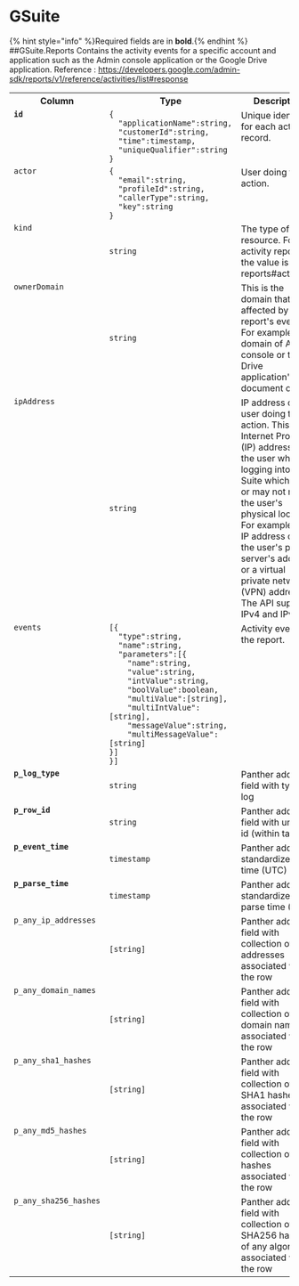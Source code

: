 
<!-- This document is generated by "mage doc:logs". DO NOT EDIT! -->
# GSuite
{% hint style="info" %}Required fields are in <b>bold</b>.{% endhint %}
##GSuite.Reports
Contains the activity events for a specific account and application such as the Admin console application 
or the Google Drive application.
Reference : https://developers.google.com/admin-sdk/reports/v1/reference/activities/list#response
<table>
<tr><th align=center>Column</th><th align=center>Type</th><th align=center>Description</th></tr>
<tr><td valign=top><code><b>id</b></code></td><td><code>{<br>&nbsp;&nbsp;"applicationName":string,<br>&nbsp;&nbsp;"customerId":string,<br>&nbsp;&nbsp;"time":timestamp,<br>&nbsp;&nbsp;"uniqueQualifier":string<br>}</code></td><td valign=top>Unique identifier for each activity record.</td></tr>
<tr><td valign=top><code>actor</code></td><td><code>{<br>&nbsp;&nbsp;"email":string,<br>&nbsp;&nbsp;"profileId":string,<br>&nbsp;&nbsp;"callerType":string,<br>&nbsp;&nbsp;"key":string<br>}</code></td><td valign=top>User doing the action.</td></tr>
<tr><td valign=top><code>kind</code></td><td><code>string</code></td><td valign=top>The type of API resource. For an activity report, the value is reports#activities.</td></tr>
<tr><td valign=top><code>ownerDomain</code></td><td><code>string</code></td><td valign=top>This is the domain that is affected by the report&#39;s event. For example domain of Admin console or the Drive application&#39;s document owner.</td></tr>
<tr><td valign=top><code>ipAddress</code></td><td><code>string</code></td><td valign=top>IP address of the user doing the action. This is the Internet Protocol (IP) address of the user when logging into G Suite which may or may not reflect the user&#39;s physical location. For example, the IP address can be the user&#39;s proxy server&#39;s address or a virtual private network (VPN) address. The API supports IPv4 and IPv6.</td></tr>
<tr><td valign=top><code>events</code></td><td><code>[{<br>&nbsp;&nbsp;"type":string,<br>&nbsp;&nbsp;"name":string,<br>&nbsp;&nbsp;"parameters":[{<br>&nbsp;&nbsp;&nbsp;&nbsp;"name":string,<br>&nbsp;&nbsp;&nbsp;&nbsp;"value":string,<br>&nbsp;&nbsp;&nbsp;&nbsp;"intValue":string,<br>&nbsp;&nbsp;&nbsp;&nbsp;"boolValue":boolean,<br>&nbsp;&nbsp;&nbsp;&nbsp;"multiValue":[string],<br>&nbsp;&nbsp;&nbsp;&nbsp;"multiIntValue":[string],<br>&nbsp;&nbsp;&nbsp;&nbsp;"messageValue":string,<br>&nbsp;&nbsp;&nbsp;&nbsp;"multiMessageValue":[string]<br>}]<br>}]</code></td><td valign=top>Activity events in the report.</td></tr>
<tr><td valign=top><code><b>p_log_type</b></code></td><td><code>string</code></td><td valign=top>Panther added field with type of log</td></tr>
<tr><td valign=top><code><b>p_row_id</b></code></td><td><code>string</code></td><td valign=top>Panther added field with unique id (within table)</td></tr>
<tr><td valign=top><code><b>p_event_time</b></code></td><td><code>timestamp</code></td><td valign=top>Panther added standardize event time (UTC)</td></tr>
<tr><td valign=top><code><b>p_parse_time</b></code></td><td><code>timestamp</code></td><td valign=top>Panther added standardize log parse time (UTC)</td></tr>
<tr><td valign=top><code>p_any_ip_addresses</code></td><td><code>[string]</code></td><td valign=top>Panther added field with collection of ip addresses associated with the row</td></tr>
<tr><td valign=top><code>p_any_domain_names</code></td><td><code>[string]</code></td><td valign=top>Panther added field with collection of domain names associated with the row</td></tr>
<tr><td valign=top><code>p_any_sha1_hashes</code></td><td><code>[string]</code></td><td valign=top>Panther added field with collection of SHA1 hashes associated with the row</td></tr>
<tr><td valign=top><code>p_any_md5_hashes</code></td><td><code>[string]</code></td><td valign=top>Panther added field with collection of MD5 hashes associated with the row</td></tr>
<tr><td valign=top><code>p_any_sha256_hashes</code></td><td><code>[string]</code></td><td valign=top>Panther added field with collection of SHA256 hashes of any algorithm associated with the row</td></tr>
</table>

